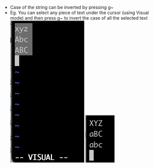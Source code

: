 - Case of the string can be inverted by pressing g~
- Eg. You can select any piece of text under the cursor (using Visual mode) and then press g~ to invert the case of all the selected text
![selecting in visual mode](/vim/selecting_visual_mode.png)
![inverting text case](/vim/inverted_text_case.png)

